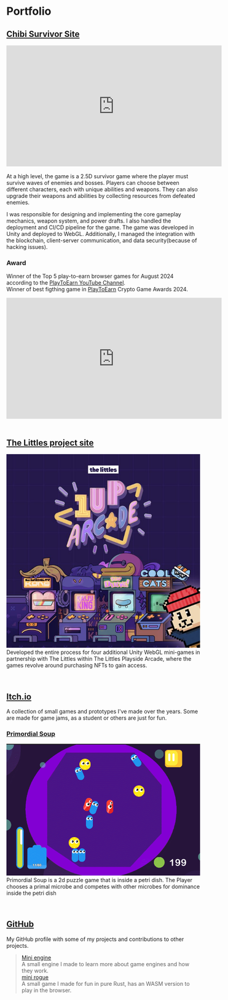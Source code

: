 # Portfolio

## [Chibi Survivor Site](https://chibi.gg/sso?app=survivor)

<!-- ![survivor](images/survivor01.jpg) -->

<div style="text-align: left;">
  <iframe width="560" height="315" src="https://www.youtube.com/embed/gkI2czpAlSk?start=94" frameborder="0" allow="accelerometer; autoplay; clipboard-write; encrypted-media; gyroscope; picture-in-picture" allowfullscreen></iframe>
</div>

At a high level, the game is a 2.5D survivor game where the player must survive waves of enemies and bosses. Players can choose between different characters, each with unique abilities and weapons. They can also upgrade their weapons and abilities by collecting resources from defeated enemies.

I was responsible for designing and implementing the core gameplay mechanics, weapon system, and power drafts. I also handled the deployment and CI/CD pipeline for the game. The game was developed in Unity and deployed to WebGL. Additionally, I managed the integration with the blockchain, client-server communication, and data security(because of hacking issues).

### Award

Winner of the Top 5 play-to-earn browser games for August 2024 according to the [PlayToEarn YouTube Channel](https://www.youtube.com/watch?v=QjKEqAfnCzo&t=78s).  
Winner of best figthing game in [PlayToEarn](https://youtu.be/LCQhtUJknW0?t=273) Crypto Game Awards 2024.  

<div style="text-align: left;">
  <iframe width="560" height="315" src="https://www.youtube.com/embed/LCQhtUJknW0?start=273" frameborder="0" allow="accelerometer; autoplay; clipboard-write; encrypted-media; gyroscope; picture-in-picture" allowfullscreen></iframe>
</div>

<div style="page-break-before:always">&nbsp;</div>
<p></p>

## [The Littles project site](https://playside.thelittles.io/arcade?near=portalFromArcadeToPlayside)

![littles](images/the-littles01.png)
Developed the entire process for four additional Unity WebGL mini-games in partnership with The Littles within The Littles Playside Arcade, where the games revolve around purchasing NFTs to gain access.

<div style="page-break-before:always">&nbsp;</div>
<p></p>

## [Itch.io](https://pctzonoes.itch.io/)

A collection of small games and prototypes I've made over the years. Some are made for game jams, as a student or others are just for fun.

### [Primordial Soup](https://dapperpenguin.itch.io/physics-game)

![primordial](./images/primordial-soup.gif)
Primordial Soup is a 2d puzzle game that is inside a petri dish. The Player chooses a primal microbe and competes with other microbes for dominance inside the petri dish

<div style="page-break-before:always">&nbsp;</div>
<p></p>

## [GitHub](https://github.com/PCtzonoes)

My GitHub profile with some of my projects and contributions to other projects.

  > [Mini engine](https://github.com/PCtzonoes/Minimal-Engine)  
  A small engine I made to learn more about game engines and how they work.  
  > [mini rogue](https://github.com/PCtzonoes/mini-rogue)  
  A small game I made for fun in pure Rust, has an WASM version to play in the browser.
